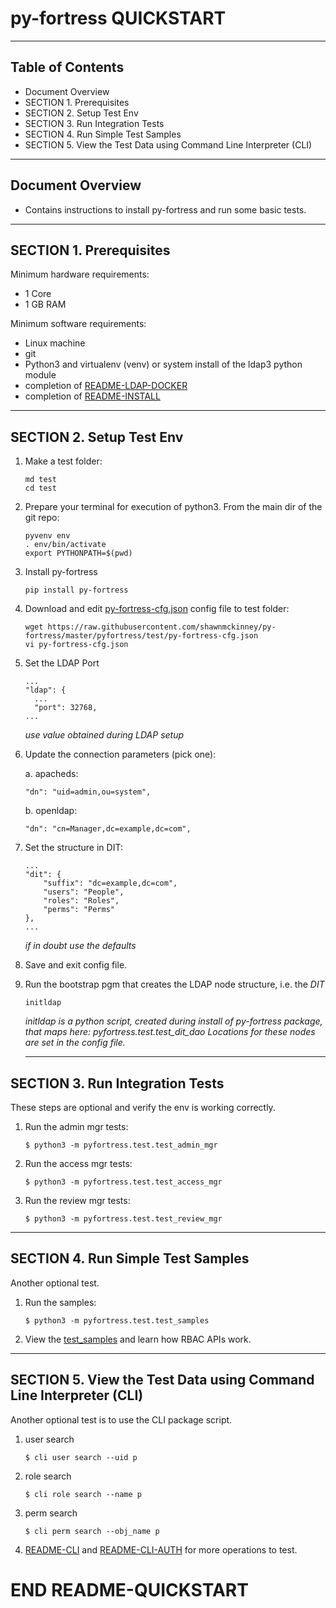 # py-fortress QUICKSTART
-------------------------------------------------------------------------------
## Table of Contents

 * Document Overview
 * SECTION 1. Prerequisites
 * SECTION 2. Setup Test Env
 * SECTION 3. Run Integration Tests
 * SECTION 4. Run Simple Test Samples
 * SECTION 5. View the Test Data using Command Line Interpreter (CLI)   
___________________________________________________________________________________
## Document Overview

 * Contains instructions to install py-fortress and run some basic tests.
___________________________________________________________________________________
## SECTION 1. Prerequisites

Minimum hardware requirements:
 * 1 Core
 * 1 GB RAM

Minimum software requirements:
 * Linux machine
 * git
 * Python3 and virtualenv (venv) or system install of the ldap3 python module
 * completion of [README-LDAP-DOCKER](./README-LDAP-DOCKER)
 * completion of [README-INSTALL](./README-INSTALL)  
________________________________________________________________________________
## SECTION 2. Setup Test Env

1. Make a test folder:
    ```
    md test    
    cd test
    ```

2. Prepare your terminal for execution of python3.  From the main dir of the git repo:
    ```
    pyvenv env
    . env/bin/activate
    export PYTHONPATH=$(pwd)
    ```
    
3. Install py-fortress
    ```
    pip install py-fortress
    ```

4. Download and edit [py-fortress-cfg.json](https://github.com/shawnmckinney/py-fortress/blob/master/pyfortress/test/py-fortress-cfg.json) config file to test folder:
    ```
    wget https://raw.githubusercontent.com/shawnmckinney/py-fortress/master/pyfortress/test/py-fortress-cfg.json
    vi py-fortress-cfg.json
    ```

5. Set the LDAP Port
    ```
    ...
    "ldap": {
      ...
      "port": 32768,
    ...
    ```
    *use value obtained during LDAP setup*
        
6. Update the connection parameters (pick one):

    a. apacheds:
    ```
    "dn": "uid=admin,ou=system",
    ```
    
    b. openldap:
    ```
    "dn": "cn=Manager,dc=example,dc=com",
    ```

7. Set the structure in DIT:
    ```
    ...
    "dit": {
        "suffix": "dc=example,dc=com",
        "users": "People",
        "roles": "Roles",
        "perms": "Perms"
    },
    ...    
    ```
    *if in doubt use the defaults*
    
8. Save and exit config file.

9. Run the bootstrap pgm that creates the LDAP node structure, i.e. the *DIT*
    ```
    initldap 
    ```
    *initldap is a python script, created during install of py-fortress package, that maps here: pyfortress.test.test_dit_dao*
    *Locations for these nodes are set in the config file.* 
    __________________________________________________________________________________
## SECTION 3. Run Integration Tests

These steps are optional and verify the env is working correctly.

1. Run the admin mgr tests:
    ```
    $ python3 -m pyfortress.test.test_admin_mgr 
    ```

2. Run the access mgr tests:
    ```
    $ python3 -m pyfortress.test.test_access_mgr
    ```
 
3. Run the review mgr tests:
    ```
    $ python3 -m pyfortress.test.test_review_mgr 
    ```
__________________________________________________________________________________
## SECTION 4. Run Simple Test Samples

Another optional test.  
 
1. Run the samples:
    ```
    $ python3 -m pyfortress.test.test_samples 
    ```

2. View the [test_samples](../test/test_samples.py) and learn how RBAC APIs work.

__________________________________________________________________________________
## SECTION 5. View the Test Data using Command Line Interpreter (CLI)

Another optional test is to use the CLI package script.  
 
1. user search 
    ```
    $ cli user search --uid p
    ```
    
2. role search 
    ```
    $ cli role search --name p
    ```
    
3. perm search
    ```
    $ cli perm search --obj_name p
    ```

4. [README-CLI](./README-CLI.md) and [README-CLI-AUTH](./README-CLI-AUTH.md) for more operations to test.


# END README-QUICKSTART